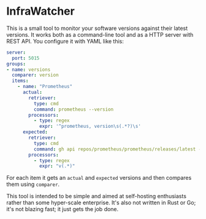 # InfraWatcher

This is a small tool to monitor your software versions against their latest versions. It works both as a command-line
tool and as a HTTP server with REST API. You configure it with YAML like this:

```yaml
server:
  port: 5015
groups:
- name: versions
  comparer: version
  items:
    - name: "Prometheus"
      actual:
        retriever:
          type: cmd
          command: prometheus --version
        processors:
          - type: regex
            expr: '^prometheus, version\s(.*?)\s'
      expected:
        retriever:
          type: cmd
          command: gh api repos/prometheus/prometheus/releases/latest -q ".tag_name"
        processors:
          - type: regex
            expr: "v(.*)"
```

For each item it gets an `actual` and `expected` versions and then compares them using `comparer`.

This tool is intended to be simple and aimed at self-hosting enthusiasts rather than some hyper-scale enterprise.
It's also not written in Rust or Go; it's not blazing fast; it just gets the job done.

